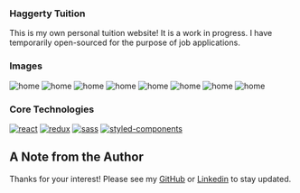 ### Haggerty Tuition

This is my own personal tuition website! It is a work in progress. I have temporarily open-sourced for the purpose of job applications.

### Images

![home](./docs/images/1.png)
![home](./docs/images/2.png)
![home](./docs/images/3.png)
![home](./docs/images/4.png)
![home](./docs/images/5.png)
![home](./docs/images/6.png)
![home](./docs/images/7.png)
![home](./docs/images/8.png)

### Core Technologies

[![react](./docs/images/react.png)](https://react.dev/)
[![redux](./docs/images/redux.png)](https://redux.js.org/)
[![sass](./docs/images/sass.png)](https://sass-lang.com/)
[![styled-components](./docs/images/styled-components.png)](https://styled-components.com/)

## A Note from the Author

Thanks for your interest! Please see my [GitHub](https://github.com/ianhaggerty) or [Linkedin](https://www.linkedin.com/in/ihaggerty/) to stay updated.
